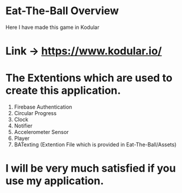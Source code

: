 # Eat-The-Ball Overview

Here I have made this game in Kodular 
# Link -> https://www.kodular.io/

# The Extentions which are used to create this application.

1) Firebase Authentication
2) Circular Progress
3) Clock
4) Notifier
5) Accelerometer Sensor
6) Player
7) BATexting (Extention File which is provided in Eat-The-Ball/Assets)

# I will be very much satisfied if you use my application.

